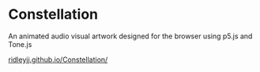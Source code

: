 # Constellation
An animated audio visual artwork designed for the browser using p5.js and Tone.js

[ridleyjj.github.io/Constellation/](https://ridleyjj.github.io/Constellation/)
